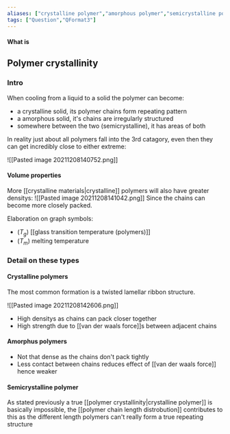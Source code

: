 ```yaml
---
aliases: ["crystalline polymer","amorphous polymer","semicrystalline polymer"]
tags: ["Question","QFormat3"]
---
```


#### What is
## Polymer crystallinity
### Intro
When cooling from a liquid to a solid the polymer can become:
- a crystalline solid, its polymer chains form repeating pattern
- a amorphous solid, it's chains are irregularly structured
- somewhere between the two (semicrystalline), it has areas of both

In reality just about all polymers fall into the 3rd catagory, even then they can get incredibly close to either extreme:

![[Pasted image 20211208140752.png]]

#### Volume properties
More [[crystalline materials|crystalline]] polymers will also have greater densitys:
![[Pasted image 20211208141042.png]]
Since the chains can become more closely packed.

Elaboration on graph symbols:
- ($T_g$) [[glass transition temperature (polymers)]]
- ($T_m$) melting temperature

### Detail on these types
#### Crystalline polymers
The most common formation is a twisted lamellar ribbon structure.

![[Pasted image 20211208142606.png]]

- High densitys as chains can pack closer together
- High strength due to [[van der waals force]]s between adjacent chains

#### Amorphus polymers
- Not that dense as the chains don't pack tightly
- Less contact between chains reduces effect of [[van der waals force]] hence weaker

#### Semicrystalline polymer
As stated previously a true [[polymer crystallinity|crystalline polymer]] is basically impossible, the [[polymer chain length distrobution]] contributes to this as the different length polymers can't really form a true repeating structure